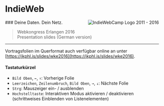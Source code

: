 # IndieWeb
<img src="https://cdn.rawgit.com/jkphl/indieweb-talk/wke2016/public/img/indiewebcamp.svg" alt="IndieWebCamp Logo 2011 - 2016" align="right"/>
### Deine Daten. Dein Netz.

> Webkongress Erlangen 2016<br/>
> Presentation slides (German version)

___

Vortragsfolien im Querformat auch verfügbar online an unter [https://jkphl.is/slides/wke2016](https://jkphl.is/slides/wke2016).

#### Tastaturkürzel

* `Bild Oben`, `←`, `↑`: Vorherige Folie
* `Leerzeichen`, `Zeilenumbruch`, `Bild Oben`, `→`, `↓`: Nächste Folie
* `Strg`: Mauszeiger ein- / ausblenden
* `Hochstelltaste`: Interaktiven Modus aktivieren / deaktivieren (schrittweises Einblenden von Listenelementen)
